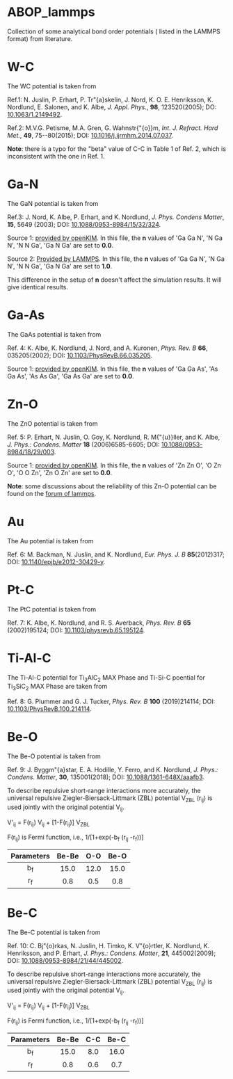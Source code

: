 # ABOP_lammps
Collection of some analytical bond order potentials ( listed in the LAMMPS format) from literature.

# W-C
The WC potential is taken from 

Ref.1: N. Juslin, P. Erhart, P. Tr\"{a}skelin, J. Nord, K. O. E. Henriksson, K. Nordlund, E. Salonen, and K. Albe, *J. Appl. Phys.*, **98**, 123520(2005); DO: [10.1063/1.2149492](https://doi.org/10.1063/1.2149492).

Ref.2: M.V.G. Petisme, M.A. Gren, G. Wahnstr{\"{o}}m, *Int. J. Refract. Hard Met.*, **49**, 75--80(2015); DOI: [10.1016/j.ijrmhm.2014.07.037](https://doi.org/10.1016/j.ijrmhm.2014.07.037).

**Note**: there is a typo for the "beta" value of C-C in Table 1 of Ref. 2, which is inconsistent with the one in Ref. 1.

# Ga-N
The GaN potential is taken from 

Ref.3: J. Nord, K. Albe, P. Erhart, and K. Nordlund, *J. Phys. Condens Matter*, **15**, 5649 (2003); DOI: [10.1088/0953-8984/15/32/324](https://doi.org/10.1088/0953-8984/15/32/324).

Source 1: [provided by openKIM](https://www.ctcms.nist.gov/potentials/Download/2003--Nord-J-Albe-K-Erhart-P-Nordlund-K--Ga-N/1/2003_GaN.tersoff). In this file, the **n** values of 'Ga Ga N', 'N Ga N', 'N N Ga', 'Ga N Ga' are set to **0.0**.

Source 2: [Provided by LAMMPS](https://github.com/lammps/lammps/blob/master/potentials/GaN.tersoff). In this file, the **n** values of 'Ga Ga N', 'N Ga N', 'N N Ga', 'Ga N Ga' are set to **1.0**.

This difference in the setup of **n** doesn't affect the simulation results. It will give identical results. 


# Ga-As
The GaAs potential is taken from 

Ref. 4: K. Albe, K. Nordlund, J. Nord, and A. Kuronen, *Phys. Rev. B* **66**, 035205(2002); DOI: [10.1103/PhysRevB.66.035205](https://doi.org/10.1103/physrevb.66.035205).

Source 1: [provided by openKIM](https://www.ctcms.nist.gov/potentials/Download/2002--Albe-K-Nordlund-K-Nord-J-Kuronen-A--Ga-As/1/2002_GaAs.tersoff). In this file, the **n** values of 'Ga Ga As', 'As Ga As', 'As As Ga', 'Ga As Ga' are set to **0.0**.

# Zn-O
The ZnO potential is taken from 

Ref. 5: P. Erhart, N. Juslin, O. Goy, K. Nordlund, R. M{\"{u}}ller, and K. Albe, *J. Phys.: Condens. Matter* **18** (2006)6585-6605; DOI: [10.1088/0953-8984/18/29/003](http://dx.doi.org/10.1088/0953-8984/18/29/003).

Source 1: [provided by openKIM](https://openkim.org/files/MO_616776018688_002/Tersoff_ErhartJuslinGoy_2006_ZnO.params). In this file, the **n** values of 'Zn Zn O', 'O Zn O', 'O O Zn', 'Zn O Zn' are set to **0.0**.

**Note**: some discussions about the reliability of this Zn-O potential can be found on the [forum of lammps](https://lammps.sandia.gov/threads/msg49926.html).

# Au
The Au potential is taken from 

Ref. 6: M. Backman, N. Juslin, and K. Nordlund, *Eur. Phys. J. B* **85**(2012)317; DOI: [10.1140/epjb/e2012-30429-y](http://dx.doi.org/10.1140/epjb/e2012-30429-y).

# Pt-C
The PtC potential is taken from 

Ref. 7: K. Albe, K. Nordlund, and R. S. Averback, *Phys. Rev. B* **65** (2002)195124; DOI: [10.1103/physrevb.65.195124](https://doi.org/10.1103/physrevb.65.195124).

# Ti-Al-C
The Ti-Al-C potential for Ti<sub>3</sub>AlC<sub>2</sub> MAX Phase and Ti-Si-C poential for Ti<sub>3</sub>SiC<sub>2</sub> MAX Phase are taken from 

Ref. 8: G. Plummer and G. J. Tucker, *Phys. Rev. B* **100** (2019)214114; DOI: [10.1103/PhysRevB.100.214114](https://doi.org/10.1103/PhysRevB.100.214114).

# Be-O
The Be-O potential is taken from 

Ref. 9: J. Byggm\"{a}star, E. A. Hodille, Y. Ferro, and K. Nordlund, *J. Phys.: Condens. Matter*, **30**, 135001(2018); DOI: [10.1088/1361-648X/aaafb3](https://doi.org/10.1088/1361-648X/aaafb3).

To describe repulsive short-range interactions more accurately,  the universal repulsive Ziegler-Biersack-Littmark (ZBL) potential V<sub>ZBL</sub> (r<sub>ij</sub>) is used jointly with the original potential V<sub>ij</sub>.

V'<sub>ij</sub> = F(r<sub>ij</sub>) V<sub>ij</sub> + [1-F(r<sub>ij</sub>)] V<sub>ZBL</sub>

F(r<sub>ij</sub>) is Fermi function, i.e., 1/[1+exp(-b<sub>f</sub> (r<sub>ij</sub> -r<sub>f</sub>))]

|  Parameters   | Be-Be | O-O  | Be-O |
| :-----------: | :---: | :--: | :--: |
| b<sub>f</sub> | 15.0  | 12.0 | 15.0 |
| r<sub>f</sub> |  0.8  | 0.5  | 0.8  |


# Be-C
The Be-C potential is taken from 

Ref. 10: C. Bj\"{o}rkas, N. Juslin, H. Timko, K. V\"{o}rtler, K. Nordlund, K. Henriksson, and P. Erhart, *J. Phys.: Condens. Matter*, **21**, 445002(2009); DOI: [10.1088/0953-8984/21/44/445002](http://dx.doi.org/10.1088/0953-8984/21/44/445002).

To describe repulsive short-range interactions more accurately,  the universal repulsive Ziegler-Biersack-Littmark (ZBL) potential V<sub>ZBL</sub> (r<sub>ij</sub>) is used jointly with the original potential V<sub>ij</sub>.

V'<sub>ij</sub> = F(r<sub>ij</sub>) V<sub>ij</sub> + [1-F(r<sub>ij</sub>)] V<sub>ZBL</sub>

F(r<sub>ij</sub>) is Fermi function, i.e., 1/[1+exp(-b<sub>f</sub> (r<sub>ij</sub> -r<sub>f</sub>))]

|  Parameters   | Be-Be | C-C  | Be-C |
| :-----------: | :---: | :--: | :--: |
| b<sub>f</sub> | 15.0  | 8.0  | 16.0 |
| r<sub>f</sub> |  0.8  | 0.6  | 0.7  |


